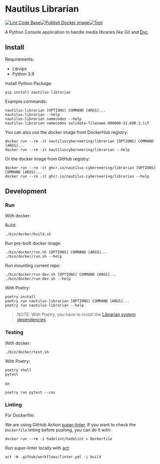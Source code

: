 # Nautilus Librarian

[![Lint Code Base](https://github.com/Nautilus-Cyberneering/librarian/actions/workflows/linter.yml/badge.svg)](https://github.com/Nautilus-Cyberneering/librarian/actions/workflows/linter.yml)[![Publish Docker image](https://github.com/Nautilus-Cyberneering/librarian/actions/workflows/publish-docker-image.yml/badge.svg)](https://github.com/Nautilus-Cyberneering/librarian/actions/workflows/publish-docker-image.yml)[![Test](https://github.com/Nautilus-Cyberneering/librarian/actions/workflows/test.yml/badge.svg)](https://github.com/Nautilus-Cyberneering/librarian/actions/workflows/test.yml)

A Python Console application to handle media libraries like Git and [Dvc](https://github.com/iterative/dvc).

## Install

Requirements:

- Libvips
- Python 3.9

Install Python Package:

```shell
pip install nautilus-librarian
```

Example commands:

```shell
nautilus-librarian [OPTIONS] COMMAND [ARGS]...
nautilus-librarian --help
nautilus-librarian namecodes --help
nautilus-librarian namecodes validate-filename 000000-32.600.2.tif
```

You can also use the docker image from DockerHub registry:

```shell
docker run --rm -it nautiluscyberneering/librarian [OPTIONS] COMMAND [ARGS]...
docker run --rm -it nautiluscyberneering/librarian --help
```

Or the docker image from GitHub registry:

```shell
docker run --rm -it ghcr.io/nautilus-cyberneering/librarian [OPTIONS] COMMAND [ARGS]...
docker run --rm -it ghcr.io/nautilus-cyberneering/librarian --help
```

## Development

### Run

With docker:

Build:

```shell
./bin/docker/build.sh
```

Run pre-built docker image:

```shell
./bin/docker/run.sh [OPTIONS] COMMAND [ARGS]...
./bin/docker/run.sh --help
```

Run mounting current repo:

```shell
./bin/docker/run-dev.sh [OPTIONS] COMMAND [ARGS]...
./bin/docker/run-dev.sh --help
```

With Poetry:

```shell
poetry install
poetry run nautilus-librarian [OPTIONS] COMMAND [ARGS]...
poetry run nautilus-librarian --help
```

> NOTE: With Poetry, you have to install the [Librarian system dependencies](https://github.com/Nautilus-Cyberneering/librarian-system-dockerfile).

### Testing

With docker:

```shell
./bin/docker/test.sh
```

With Poetry:

```shell
poetry shell
pytest
```

or:

```shell
poetry run pytest --cov
```

### Linting

For Dockerfile:

We are using GitHub Action [super-linter](https://github.com/marketplace/actions/super-linter). If you want to check the `Dockerfile` linting before pushing, you can do it with:

```shell
docker run --rm -i hadolint/hadolint < Dockerfile
```

Run super-linter locally with [act](https://github.com/nektos/act):

```shell
act -W .github/workflows/linter.yml -j build
```
